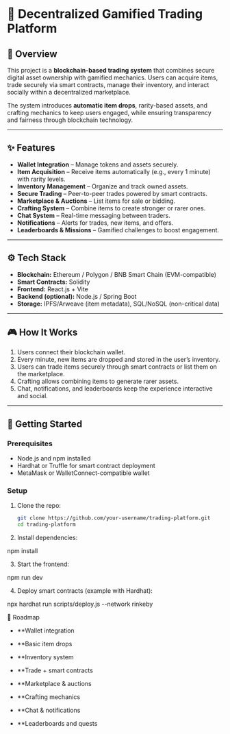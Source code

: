 # 🔗 Decentralized Gamified Trading Platform

## 📖 Overview  
This project is a **blockchain-based trading system** that combines secure digital asset ownership with gamified mechanics. Users can acquire items, trade securely via smart contracts, manage their inventory, and interact socially within a decentralized marketplace.  

The system introduces **automatic item drops**, rarity-based assets, and crafting mechanics to keep users engaged, while ensuring transparency and fairness through blockchain technology.  

---

## ✨ Features  
- **Wallet Integration** – Manage tokens and assets securely.  
- **Item Acquisition** – Receive items automatically (e.g., every 1 minute) with rarity levels.  
- **Inventory Management** – Organize and track owned assets.  
- **Secure Trading** – Peer-to-peer trades powered by smart contracts.  
- **Marketplace & Auctions** – List items for sale or bidding.  
- **Crafting System** – Combine items to create stronger or rarer ones.  
- **Chat System** – Real-time messaging between traders.  
- **Notifications** – Alerts for trades, new items, and offers.  
- **Leaderboards & Missions** – Gamified challenges to boost engagement.  

---

## ⚙️ Tech Stack  
- **Blockchain:** Ethereum / Polygon / BNB Smart Chain (EVM-compatible)  
- **Smart Contracts:** Solidity  
- **Frontend:** React.js + Vite  
- **Backend (optional):** Node.js / Spring Boot  
- **Storage:** IPFS/Arweave (item metadata), SQL/NoSQL (non-critical data)  

---

## 🎮 How It Works  
1. Users connect their blockchain wallet.  
2. Every minute, new items are dropped and stored in the user’s inventory.  
3. Users can trade items securely through smart contracts or list them on the marketplace.  
4. Crafting allows combining items to generate rarer assets.  
5. Chat, notifications, and leaderboards keep the experience interactive and social.  

---

## 🚀 Getting Started  

### Prerequisites  
- Node.js and npm installed  
- Hardhat or Truffle for smart contract deployment  
- MetaMask or WalletConnect-compatible wallet  

### Setup  
1. Clone the repo:  
   ```bash
   git clone https://github.com/your-username/trading-platform.git
   cd trading-platform
2. Install dependencies:

npm install


3. Start the frontend:

npm run dev


4. Deploy smart contracts (example with Hardhat):

npx hardhat run scripts/deploy.js --network rinkeby

📌 Roadmap

 - **Wallet integration

 - **Basic item drops

 - **Inventory system

 - **Trade + smart contracts

 - **Marketplace & auctions

 - **Crafting mechanics

 - **Chat & notifications

 - **Leaderboards and quests
